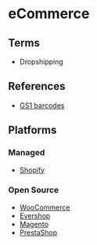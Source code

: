 # eCommerce

<!--
https://github.com/openshiporg/openfront

https://redq.io/landings/pickbazar
-->

## Terms

- Dropshipping

<!--
https://udemy.com/course/starting-an-ecommerce-business-in-pakistan/
-->

## References

- [GS1 barcodes](https://gs1.org/standards/barcodes)

## Platforms

### Managed

- [Shopify](https://shopify.com)

<!--
https://castleit.io
https://uvodo.com
-->

### Open Source

- [WooCommerce](https://woocommerce.com)
- [Evershop](https://github.com/evershopcommerce/evershop)
- [Magento](/magento/README.md)
- [PrestaShop](https://prestashop.com)

<!--
https://snipcart.com
Ecwid
Drupal Commerce / Ubercart
OpenCart
Easy Digital
Virtuemart

https://github.com/medusajs/medusa
https://github.com/saleor/saleor
https://github.com/spree/spree
https://github.com/reactioncommerce/reaction
https://github.com/magento/magento2
https://github.com/vuestorefront/vue-storefront
https://github.com/bagisto/bagisto
https://github.com/solidusio/solidus
https://github.com/vendure-ecommerce/vendure
https://github.com/microweber/microweber
https://github.com/shopware/platform
https://github.com/shuup/shuup
https://github.com/cezerin/cezerin
https://github.com/evershopcommerce/evershop
https://github.com/netlify/gocommerce
-->

<!--
Brazil

https://empresas.koin.com.br/
https://empresas.koin.com.br/koinpay
https://bling.com.br
https://nloja.com/br
https://yampi.com.br
https://criarlojanuvemshop.com.br
https://godaddy.com/pt-br/sites/loja-online
https://wbuy.com.br
https://shopify.com/br/loja-virtual
https://pt.wix.com/ecommerce/loja-virtual
https://hostinger.com.br/loja-virtual
https://lojavirtual.com.br
https://tray.com.br
https://nuvemshop.com.br
https://lojaintegrada.com.br
https://dlojavirtual.com/
https://shopster.com.br
-->
